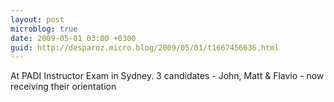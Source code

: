 ```yaml
---
layout: post
microblog: true
date: 2009-05-01 03:00 +0300
guid: http://desparoz.micro.blog/2009/05/01/t1667456636.html
---
```

At PADI Instructor Exam in Sydney. 3 candidates - John, Matt &amp; Flavio - now receiving their orientation
